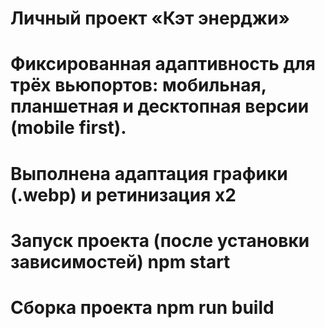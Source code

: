 # Личный проект «Кэт энерджи»



# Фиксированная адаптивность для трёх вьюпортов: мобильная, планшетная и десктопная версии (mobile first).
# Выполнена адаптация графики (.webp) и ретинизация х2

# Запуск проекта (после установки зависимостей) npm start
# Сборка проекта npm run build
